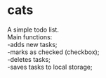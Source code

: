 # cats

A simple todo list.
<br>
Main functions:
<br>
-adds new tasks;
<br>
-marks as checked (checkbox);
<br>
-deletes tasks;
<br>
-saves tasks to local storage;
